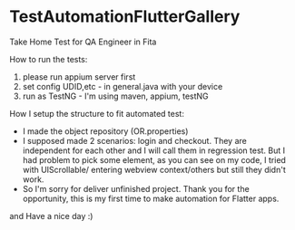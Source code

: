 # TestAutomationFlutterGallery
Take Home Test for QA Engineer in Fita

How to run the tests:
1. please run appium server first
2. set config UDID,etc - in general.java with your device
3. run as TestNG - I'm using maven, appium, testNG

How I setup the structure to fit automated test:
- I made the object repository (OR.properties)
- I supposed made 2 scenarios: login and checkout. They are independent for each other and I will call them in regression test.
But I had problem to pick some element, as you can see on my code, I tried with UIScrollable/ entering webview context/others but still they didn't work.
- So I'm sorry for deliver unfinished project. Thank you for the opportunity, this is my first time to make automation for Flatter apps.

and Have a nice day :)
